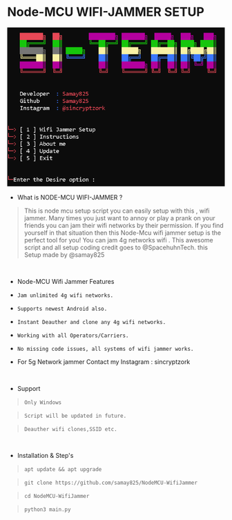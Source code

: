 # Node-MCU WIFI-JAMMER SETUP 
<img src="SK.png"><br>




- What is NODE-MCU WIFI-JAMMER   ?
> This is node mcu setup script you can easily setup with this , wifi jammer.
> Many times you just want to annoy or play a prank on your friends you can jam their wifi networks by their permission.
> If you find yourself in that situation then this Node-Mcu wifi jammer setup is the perfect tool for you!
> You can jam 4g networks wifi . This awesome script and all setup coding credit goes to @SpacehuhnTech.
> this Setup made by @samay825 

<br>


- Node-MCU Wifi Jammer Features

* `Jam unlimited 4g wifi networks.`

* `Supports newest Android also.`

* `Instant Deauther and clone any 4g wifi networks.`

* `Working with all Operators/Carriers.`

* `No missing code issues, all systems of wifi jammer works.`

*  For 5g Network jammer Contact my  Instagram : sincryptzork

<br>

- Support

> `Only Windows`

> `Script will be updated in future.`

> `Deauther wifi clones,SSID etc.`
 
 <br>

- Installation & Step's
 
> `apt update && apt upgrade`

> `git clone https://github.com/samay825/NodeMCU-WifiJammer`
 
> `cd NodeMCU-WifiJammer`  
 
> `python3 main.py`




 
